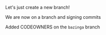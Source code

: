 Let's just create a new branch!

We are now on a branch and signing commits

Added CODEOWNERS on the `bazinga` branch
